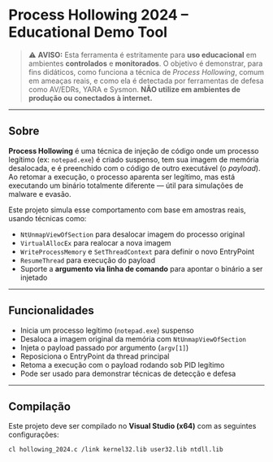 # Process Hollowing 2024 – Educational Demo Tool

> ⚠️ **AVISO:** Esta ferramenta é estritamente para **uso educacional** em ambientes **controlados** e **monitorados**. O objetivo é demonstrar, para fins didáticos, como funciona a técnica de *Process Hollowing*, comum em ameaças reais, e como ela é detectada por ferramentas de defesa como AV/EDRs, YARA e Sysmon. **NÃO utilize em ambientes de produção ou conectados à internet.**

---

## Sobre

**Process Hollowing** é uma técnica de injeção de código onde um processo legítimo (ex: `notepad.exe`) é criado suspenso, tem sua imagem de memória desalocada, e é preenchido com o código de outro executável (o *payload*). Ao retomar a execução, o processo aparenta ser legítimo, mas está executando um binário totalmente diferente — útil para simulações de malware e evasão.

Este projeto simula esse comportamento com base em amostras reais, usando técnicas como:

- `NtUnmapViewOfSection` para desalocar imagem do processo original  
- `VirtualAllocEx` para realocar a nova imagem  
- `WriteProcessMemory` e `SetThreadContext` para definir o novo EntryPoint  
- `ResumeThread` para execução do payload  
- Suporte a **argumento via linha de comando** para apontar o binário a ser injetado

---

## Funcionalidades

- Inicia um processo legítimo (`notepad.exe`) suspenso  
- Desaloca a imagem original da memória com `NtUnmapViewOfSection`  
- Injeta o payload passado por argumento (`argv[1]`)  
- Reposiciona o EntryPoint da thread principal  
- Retoma a execução com o payload rodando sob PID legítimo  
- Pode ser usado para demonstrar técnicas de detecção e defesa

---

## Compilação

Este projeto deve ser compilado no **Visual Studio (x64)** com as seguintes configurações:

```bash
cl hollowing_2024.c /link kernel32.lib user32.lib ntdll.lib
